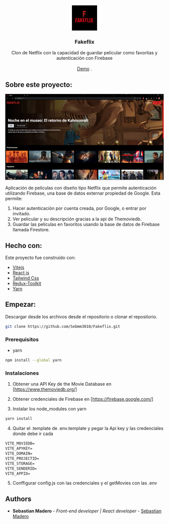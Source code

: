 <br/>
<p align="center">
  <a href="https://github.com/Sebmm3010/Fakeflix">
    <img src="imgs/fakeflix_logo.jpg" alt="Logo" width="80" height="80">
  </a>

  <h3 align="center">Fakeflix</h3>

  <p align="center">
    Clon de Netflix con la capacidad de guardar pelicular como favoritas y autenticación con Firebase
    <br/>
    <br/>
    <a href="https://fakeflix-smm.netlify.app/">Demo</a>
    .
  </p>
</p>



## Sobre este proyecto:

![Screen Shot](imgs/fakeflix_complete.png)

Aplicación de películas con diseño tipo Netflix que permite autenticación utilizando Firebase, una base de datos externar propiedad de Google. 
Esta permite:
1. Hacer autenticación por cuenta creada, por Google, o entrar por invitado.
2. Ver pelicular y su descripción gracias a la api de Themoviedb.
3. Guardar las películas en favoritos usando la base de datos de Firebase llamada Firestore.


## Hecho con:

Este proyecto fue construido con:

* [Vitejs](https://vitejs.dev/)
* [React js](https://reactjs.org/)
* [Tailwind Css](https://tailwindcss.com/)
* [Redux-Toolkit](https://redux-toolkit.js.org/)
* [Yarn](https://yarnpkg.com/)

## Empezar:

Descargar desde los archivos desde el repositorio o clonar el repositorio.

```sh
git clone https://github.com/Sebmm3010/Fakeflix.git
```

### Prerequisitos

* yarn

```sh
npm install --global yarn
```

### Instalaciones

1. Obtener una API Key de  the Movie Database en [https://www.themoviedb.org/]

2. Obtener credenciales de Firebase en [https://firebase.google.com/]


3. Instalar los node_modules con yarn

```sh
yarn install
```

4. Quitar el .template de .env.template y pegar la Api key y las credenciales donde debe ir cada

```JS
VITE_MOVIEDB=
VITE_APYKEY=
VITE_DOMAIN=
VITE_PROJECTID=
VITE_STORAGE=
VITE_SENDERID=
VITE_APPID=
```
5. Conffigurar config.js con las credenciales y el getMovies con las .env

## Authors

* **Sebastian Madero** - *Front-end developer | React developer* - [Sebastian Madero](https://github.com/Sebmm3010)
